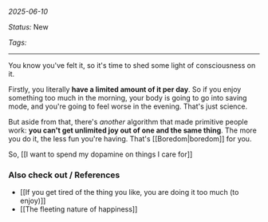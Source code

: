 *2025-06-10*

*Status:* New

*Tags:* 

<hr>

You know you've felt it, so it's time to shed some light of consciousness on it.

Firstly, you literally **have a limited amount of it per day**. So if you enjoy something too much in the morning, your body is going to go into saving mode, and you're going to feel worse in the evening. That's just science.

But aside from that, there's *another* algorithm that made primitive people work: **you can't get unlimited joy out of one and the same thing**. The more you do it, the less fun you're having. That's [[Boredom|boredom]] for you. 
 
So, [[I want to spend my dopamine on things I care for]]

### Also check out / References

- [[If you get tired of the thing you like, you are doing it too much (to enjoy)]]
- [[The fleeting nature of happiness]]